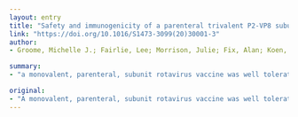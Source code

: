 ```yaml
---
layout: entry
title: "Safety and immunogenicity of a parenteral trivalent P2-VP8 subunit rotavirus vaccine: a multisite, randomised, double-blind, placebo-controlled trial"
link: "https://doi.org/10.1016/S1473-3099(20)30001-3"
author:
- Groome, Michelle J.; Fairlie, Lee; Morrison, Julie; Fix, Alan; Koen, Anthonet; Masenya, Maysseb; Jose, Lisa; Madhi, Shabir A.; Page, Nicola; McNeal, Monica; Dally, Len; Cho, Iksung; Power, Maureen; Flores, Jorge; Cryz, Stanley

summary:
- "a monovalent, parenteral, subunit rotavirus vaccine was well tolerated and immunogenic in adults in the USA and in toddlers and infants in South Africa. The vaccine elicited poor responses against heterotypic strains. We aimed to evaluate safety and immunogenity of a trivalent vaccine formulation. A trivalent formulation was also immunogenic for toddlers, infants and toddlers in the U.S. and South Africa, but was poorly tolerated in adults. It was well-tolerable monovalent vaccine was a parent, monovalent and subunit in adults, but."

original:
- "A monovalent, parenteral, subunit rotavirus vaccine was well tolerated and immunogenic in adults in the USA and in toddlers and infants in South Africa, but elicited poor responses against heterotypic rotavirus strains. We aimed to evaluate safety and immunogenicity of a trivalent vaccine formulation (P2-VP8-P[4],[6],[8])."
---
```


